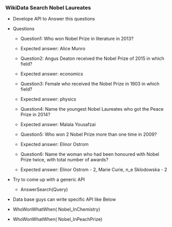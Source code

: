 ### WikiData Search Nobel Laureates

- Develope API to Answer this questions
- Questions 
  - Question1: Who won Nobel Prize in literature in 2013?
  - Expected answer: Alice Munro

  - Question2: Angus Deaton received the Nobel Prize of 2015 in which field?
  - Expected answer: economics

  - Question3: Female who received the Nobel Prize in 1903 in which field?
  - Expected answer: physics

  - Question4: Name the youngest Nobel Laureates who got the Peace Prize in 2014?
  - Expected answer: Malala Yousafzai

  - Question5: Who won 2 Nobel Prize more than one time in 2009?
  - Expected answer: Elinor Ostrom

  - Question6: Name the woman who had been honoured with Nobel Prize twice, with total number of awards?
  - Expected answer: Elinor Ostrom - 2, Marie Curie, n_e Sklodowska - 2

 - Try to come up with a generic API
    - AnswerSearch(Query)
    
 
 - Data base guys can write specific API like Below
  - WhoWonWhatWhen( Nobel_InChemistry)
  - WhoWonWhatWhen( Nobel_InPeachPrize)
  
